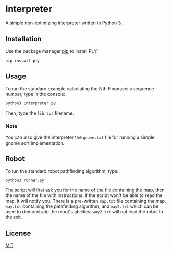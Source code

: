 # Interpreter

A simple non-optimizing interpreter written in Python 3.

## Installation

Use the package manager [pip](https://pypi.org/project/pip/) to install PLY:

```bash
pip install ply
```

## Usage

To run the standard example calculating the Nth Fibonacci's sequence number, type in the console:

```bash
python3 interpreter.py 
```
Then, type the ```fib.txt``` filename.

### Note 
You can also give the interpreter the ```gnome.txt``` file for running a simple gnome sort implementation.

## Robot
To run the standard robot pathfinding algorithm, type:

```bash
python3 runner.py
```
The script will first ask you for the name of the file containing the map, then the name of the file with instructions. If the script won't be able to read the map, it will notify you.
There is a pre-written ```map.txt``` file containing the map, ```way.txt``` containing the pathfinding algorithm, and ```way2.txt``` which can be used to demonstrate the robot's abilities. ```way2.txt``` will not lead the robot to the exit.


## License
[MIT](https://choosealicense.com/licenses/mit/)
